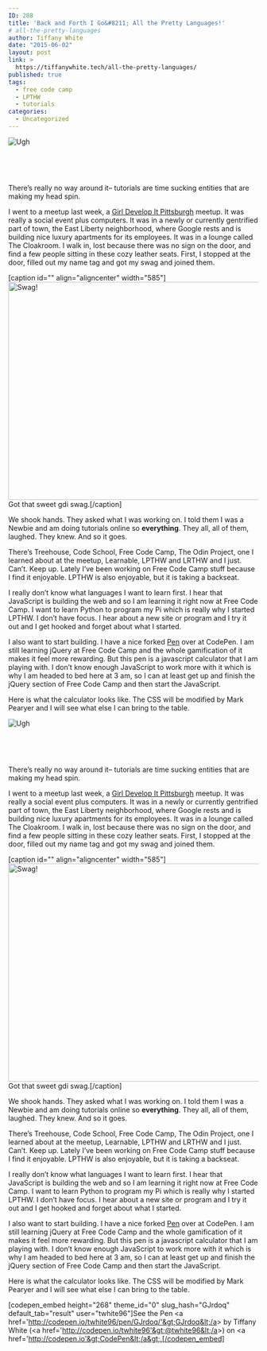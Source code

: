 ```yaml
---
ID: 288
title: 'Back and Forth I Go&#8211; All the Pretty Languages!'
# all-the-pretty-languages
author: Tiffany White
date: "2015-06-02"
layout: post
link: >
  https://tiffanywhite.tech/all-the-pretty-languages/
published: true
tags:
  - free code camp
  - LPTHW
  - tutorials
categories:
  - Uncategorized
---
```



<img class=" aligncenter" src="https://helloburgh.me/wp-content/uploads/2015/06/wpid-Help-button.jpg" alt="Ugh" />

&nbsp;

&nbsp;

There’s really no way around it– tutorials are time sucking entities that are making my head spin.

I went to a meetup last week, a <a href="https://www.girldevelopit.com/chapters/pittsburgh">Girl Develop It Pittsburgh</a> meetup. It was really a social event plus computers. It was in a newly or currently gentrified part of town, the East Liberty neighborhood, where Google rests and is building nice luxury apartments for its employees. It was in a lounge called The Cloakroom. I walk in, lost because there was no sign on the door, and find a few people sitting in these cozy leather seats. First, I stopped at the door, filled out my name tag and got my swag and joined them.

[caption id="" align="aligncenter" width="585"]<img src="https://helloburgh.me/wp-content/uploads/2015/06/wpid-IMG_0497.jpg" alt="Swag!" width="585" height="439" /> Got that sweet gdi swag.[/caption]

We shook hands. They asked what I was working on. I told them I was a Newbie and am doing tutorials online so <strong>everything</strong>. They all, all of them, laughed. They knew. And so it goes.

There’s Treehouse, Code School, Free Code Camp, The Odin Project, one I learned about at the meetup, Learnable, LPTHW and LRTHW and I just. Can’t. Keep up. Lately I’ve been working on Free Code Camp stuff because I find it enjoyable. LPTHW is also enjoyable, but it is taking a backseat.

I really don’t know what languages I want to learn first. I hear that JavaScript is building the web and so I am learning it right now at Free Code Camp. I want to learn Python to program my Pi which is really why I started LPTHW. I don’t have focus. I hear about a new site or program and I try it out and I get hooked and forget about what I started.

I also want to start building. I have a nice forked <a href="http://codepen.io/twhite96/pen/GJrdoq">Pen</a> over at CodePen. I am still learning jQuery at Free Code Camp and the whole gamification of it makes it feel more rewarding. But this pen is a javascript calculator that I am playing with. I don’t know enough JavaScript to work more with it which is why I am headed to bed here at 3 am, so I can at least get up and finish the jQuery section of Free Code Camp and then start the JavaScript.

Here is what the calculator looks like. The CSS will be modified by Mark Pearyer and I will see what else I can bring to the table.




<img class=" aligncenter" src="https://helloburgh.me/wp-content/uploads/2015/06/wpid-Help-button.jpg" alt="Ugh" />

&nbsp;

&nbsp;

There’s really no way around it– tutorials are time sucking entities that are making my head spin.

I went to a meetup last week, a <a href="https://www.girldevelopit.com/chapters/pittsburgh">Girl Develop It Pittsburgh</a> meetup. It was really a social event plus computers. It was in a newly or currently gentrified part of town, the East Liberty neighborhood, where Google rests and is building nice luxury apartments for its employees. It was in a lounge called The Cloakroom. I walk in, lost because there was no sign on the door, and find a few people sitting in these cozy leather seats. First, I stopped at the door, filled out my name tag and got my swag and joined them.

[caption id="" align="aligncenter" width="585"]<img src="https://helloburgh.me/wp-content/uploads/2015/06/wpid-IMG_0497.jpg" alt="Swag!" width="585" height="439" /> Got that sweet gdi swag.[/caption]

We shook hands. They asked what I was working on. I told them I was a Newbie and am doing tutorials online so <strong>everything</strong>. They all, all of them, laughed. They knew. And so it goes.

There’s Treehouse, Code School, Free Code Camp, The Odin Project, one I learned about at the meetup, Learnable, LPTHW and LRTHW and I just. Can’t. Keep up. Lately I’ve been working on Free Code Camp stuff because I find it enjoyable. LPTHW is also enjoyable, but it is taking a backseat.

I really don’t know what languages I want to learn first. I hear that JavaScript is building the web and so I am learning it right now at Free Code Camp. I want to learn Python to program my Pi which is really why I started LPTHW. I don’t have focus. I hear about a new site or program and I try it out and I get hooked and forget about what I started.

I also want to start building. I have a nice forked <a href="http://codepen.io/twhite96/pen/GJrdoq">Pen</a> over at CodePen. I am still learning jQuery at Free Code Camp and the whole gamification of it makes it feel more rewarding. But this pen is a javascript calculator that I am playing with. I don’t know enough JavaScript to work more with it which is why I am headed to bed here at 3 am, so I can at least get up and finish the jQuery section of Free Code Camp and then start the JavaScript.

Here is what the calculator looks like. The CSS will be modified by Mark Pearyer and I will see what else I can bring to the table.





[codepen_embed height="268" theme_id="0" slug_hash="GJrdoq" default_tab="result" user="twhite96"]See the Pen &lt;a href='http://codepen.io/twhite96/pen/GJrdoq/'&gt;GJrdoq&lt;/a&gt; by Tiffany White (&lt;a href='http://codepen.io/twhite96'&gt;@twhite96&lt;/a&gt;) on &lt;a href='http://codepen.io'&gt;CodePen&lt;/a&gt;.[/codepen_embed]